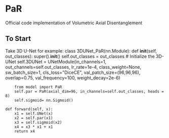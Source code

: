 # PaR
Official code implementation of Volumetric Axial Disentanglement

## To Start
Take 3D U-Net for example:
class 3DUNet_PaR(nn.Module):
    def __init__(self, out_classes):
        super().__init__()
        self.out_classes = out_classes
        # Initialize the 3D-UNet
        self.3DUNet = UNetModule(in_channels=1,
            out_channels=self.out_classes,
            lr_rate=1e-4,
            class_weight=None,
            sw_batch_size=1,
            cls_loss="DiceCE",
            val_patch_size=(96,96,96),
            overlap=0.75,
            val_frequency=100,
            weight_decay=2e-6)

        from model import PaR
        self.par = PaR(axial_dim=96, in_channels=self.out_classes, heads = 8)
        self.sigmoid= nn.Sigmoid()

    def forward(self, x):
        x1 = self.UNet(x)
        x2 = self.par(x1)
        x3 = self.sigmoid(x2)
        x4 = x3 * x1 + x1
        return x4
